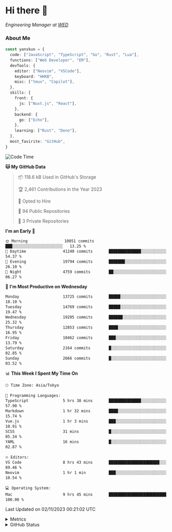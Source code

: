 # Hi there&nbsp;:wave:

<!-- ![Alt text](https://spotify-recently-played-readme.vercel.app/api?user=31kynbuubkiu3r4qh4hjuaglhfay) -->

_Engineering Manager at [WED](https://github.com/wedinc)_

### About Me

```ts
const yanskun = {
  code: ["JavaScript", "TypeScript", "Go", "Rust", "Lua"],
  functions: ["Web Developer", "EM"],
  devTools: {
    editor: ["Neovim", "VSCode"],
    keyboard: "HHKB",
    misc: ["tmux", "Copilot"],
  },
  skills: {
    front: {
      js: ["Nuxt.js", "React"],
    },
    backend: {
      go: ["Echo"],
    },
    learning: ["Rust", "Deno"],
  },
  most_favirite: "GitHub",
}
```

<!--START_SECTION:waka-->
![Code Time](http://img.shields.io/badge/Code%20Time-531%20hrs%2010%20mins-blue)

**🐱 My GitHub Data** 

> 📦 118.6 kB Used in GitHub's Storage 
 > 
> 🏆 2,461 Contributions in the Year 2023
 > 
> 💼 Opted to Hire
 > 
> 📜 94 Public Repositories 
 > 
> 🔑 3 Private Repositories 
 > 
**I'm an Early 🐤** 

```text
🌞 Morning                10051 commits       ███░░░░░░░░░░░░░░░░░░░░░░   13.25 % 
🌆 Daytime                41240 commits       ██████████████░░░░░░░░░░░   54.37 % 
🌃 Evening                19794 commits       ███████░░░░░░░░░░░░░░░░░░   26.10 % 
🌙 Night                  4759 commits        ██░░░░░░░░░░░░░░░░░░░░░░░   06.27 % 
```
📅 **I'm Most Productive on Wednesday** 

```text
Monday                   13725 commits       █████░░░░░░░░░░░░░░░░░░░░   18.10 % 
Tuesday                  14769 commits       █████░░░░░░░░░░░░░░░░░░░░   19.47 % 
Wednesday                19205 commits       ██████░░░░░░░░░░░░░░░░░░░   25.32 % 
Thursday                 12853 commits       ████░░░░░░░░░░░░░░░░░░░░░   16.95 % 
Friday                   10462 commits       ███░░░░░░░░░░░░░░░░░░░░░░   13.79 % 
Saturday                 2164 commits        █░░░░░░░░░░░░░░░░░░░░░░░░   02.85 % 
Sunday                   2666 commits        █░░░░░░░░░░░░░░░░░░░░░░░░   03.52 % 
```


📊 **This Week I Spent My Time On** 

```text
🕑︎ Time Zone: Asia/Tokyo

💬 Programming Languages: 
TypeScript               5 hrs 38 mins       ██████████████░░░░░░░░░░░   57.90 % 
Markdown                 1 hr 32 mins        ████░░░░░░░░░░░░░░░░░░░░░   15.74 % 
Vue.js                   1 hr 3 mins         ███░░░░░░░░░░░░░░░░░░░░░░   10.91 % 
SCSS                     31 mins             █░░░░░░░░░░░░░░░░░░░░░░░░   05.34 % 
YAML                     16 mins             █░░░░░░░░░░░░░░░░░░░░░░░░   02.87 % 

🔥 Editors: 
VS Code                  8 hrs 43 mins       ██████████████████████░░░   89.46 % 
Neovim                   1 hr 1 min          ███░░░░░░░░░░░░░░░░░░░░░░   10.54 % 

💻 Operating System: 
Mac                      9 hrs 45 mins       █████████████████████████   100.00 % 
```


 Last Updated on 02/11/2023 00:21:02 UTC
<!--END_SECTION:waka-->

<details>
  <summary>Metrics</summary>
  <img src="https://github.com/yanskun/yanskun/blob/main/github-metrics.svg" alt="Metrics">
</details>

<details>
  <summary>GitHub Status</summary>
  <picture>
    <source media="(prefers-color-scheme: dark)" srcset="https://raw.githubusercontent.com/yanskun/yanskun/master/profile-summary-card-output/nord_dark/0-profile-details.svg">
   <img src="https://raw.githubusercontent.com/yanskun/yanskun/master/profile-summary-card-output/default/0-profile-details.svg">
  </picture>
  <br>
  <picture>
    <source media="(prefers-color-scheme: dark)" srcset="https://raw.githubusercontent.com/yanskun/yanskun/master/profile-summary-card-output/nord_dark/1-repos-per-language.svg">
   <img src="https://raw.githubusercontent.com/yanskun/yanskun/master/profile-summary-card-output/default/1-repos-per-language.svg">
  </picture>
  <picture>
    <source media="(prefers-color-scheme: dark)" srcset="https://raw.githubusercontent.com/yanskun/yanskun/master/profile-summary-card-output/nord_dark/2-most-commit-language.svg">
   <img src="https://raw.githubusercontent.com/yanskun/yanskun/master/profile-summary-card-output/default/2-most-commit-language.svg">
  </picture>
  <br>
  <picture>
    <source media="(prefers-color-scheme: dark)" srcset="https://raw.githubusercontent.com/yanskun/yanskun/master/profile-summary-card-output/nord_dark/3-stats.svg">
   <img src="https://raw.githubusercontent.com/yanskun/yanskun/master/profile-summary-card-output/default/3-stats.svg">
  </picture>
  <picture>
    <source media="(prefers-color-scheme: dark)" srcset="https://raw.githubusercontent.com/yanskun/yanskun/master/profile-summary-card-output/nord_dark/4-productive-time.svg">
   <img src="https://raw.githubusercontent.com/yanskun/yanskun/master/profile-summary-card-output/default/4-productive-time.svg">
  </picture>
</details>
